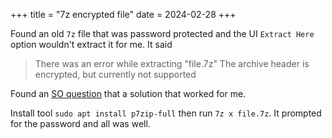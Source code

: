 +++
title = "7z encrypted file"
date = 2024-02-28
+++

Found an old `7z` file that was password protected and the UI `Extract Here` option wouldn't extract it for me. It said

> There was an error while extracting "file.7z"
> The archive header is encrypted, but currently not supported

Found an [SO question](https://askubuntu.com/questions/13474/how-do-i-extract-a-password-protected-7z-file) that a solution that worked for me.

Install tool `sudo apt install p7zip-full` then run `7z x file.7z`.
It prompted for the password and all was well.
